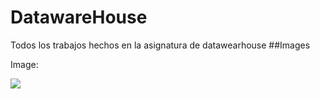 # DatawareHouse
Todos los trabajos hechos en la asignatura de datawearhouse 
##Images

Image:

![](https://camo.githubusercontent.com/a602a804bc874ecc4b570dcaa3bcb60d6766c046/68747470733a2f2f7777772e757362626f672e6564752e636f2f6d61746c61622f696d616765732f6c6f676f5f616372656469746163696f6e2e706e67)
